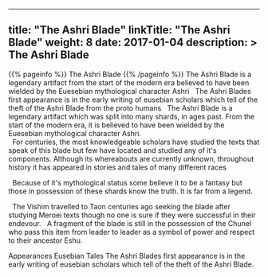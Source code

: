 
---
title: "The Ashri Blade"
linkTitle: "The Ashri Blade"
weight: 8
date: 2017-01-04
description: >
 The Ashri Blade
---

{{% pageinfo %}}
The Ashri Blade
{{% /pageinfo %}}
The Ashri Blade is a legendary artifact from the start of the modern era believed to have been wielded by the Euesebian mythological character Ashri
<span class="line-spacer d-block"> </span>
The Ashri Blades first appearance is in the early writing of eusebian scholars which tell of the theft of the Ashri Blade from the proto humans
<span class="line-spacer d-block"> </span>
The Ashri Blade is a legendary artifact which was split into many shards, in ages past. From the start of the modern era, it is believed to have been wielded by the Euesebian mythological character Ashri.   
<span class="line-spacer d-block"> </span>
For centuries, the most knowledgeable scholars have studied the texts that speak of this blade but few have located and studied any of it's components. Although its whereabouts are currently unknown, throughout history it has appeared in stories and tales of many different races 
 
<span class="line-spacer d-block"> </span>
Because of it's mythological status some believe it to be a fantasy but those in possession of these shards know the truth. It is far from a legend. 
 
<span class="line-spacer d-block"> </span>
The Vishim travelled to Taon centuries ago seeking the blade after studying Meroei texts though no one is sure if they were successful in their endevour. 
<span class="line-spacer d-block"> </span>
A fragment of the blade is still in the possession of the Chunel who pass this item from leader to leader as a symbol of power and respect to their ancestor Eshu. 
 
 
Appearances Eusebian Tales The Ashri Blades first appearance is in the early writing of eusebian scholars which tell of the theft of the Ashri Blade.
